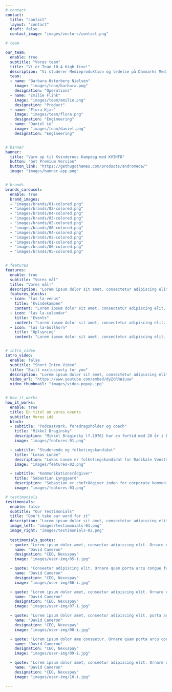 ```yaml
---
# contact
contact:
  title: "contact"
  layout: "contact"
  draft: false
  contact_image: "images/vectors/contact.png"

# team

our_team:
  enable: true
  subtitle: "Vores team"
  title: "Vi er Team 10-4 High five!"
  description: "Vi studerer Medieproduktion og ledelse på Danmarks Medie- og Journalisthøjskole."
  team:
  - name: "Barbara Østerberg Nielsen"
    image: "images/team/barbara.png"
    designation: "Operations"
  - name: "Emilie Flink"
    image: "images/team/emilie.png"
    designation: "Product"
  - name: "Flora Kjær"
    image: "images/team/flora.png"
    designation: "Engineering"
  - name: "Daniel Le"
    image: "images/team/daniel.png"
    designation: "Engineering"


# banner
banner:
  title: "Varm op til Kvindernes Kampdag med KVINFO"
  button: "Get Premium Version"
  button_link: "https://gethugothemes.com/products/andromeda/"
  image: "images/banner-app.png"


# brands
brands_carousel:
  enable: true
  brand_images:
  - "images/brands/01-colored.png"
  - "images/brands/02-colored.png"
  - "images/brands/04-colored.png"
  - "images/brands/03-colored.png"
  - "images/brands/05-colored.png"
  - "images/brands/06-colored.png"
  - "images/brands/04-colored.png"
  - "images/brands/02-colored.png"
  - "images/brands/01-colored.png"
  - "images/brands/06-colored.png"
  - "images/brands/05-colored.png"


# features
features:
  enable: true
  subtitle: "Vores mål"
  title: "Vores mål!"
  description: "Lorem ipsum dolor sit amet, consectetur adipiscing elit. Morbi egestas <br> Werat viverra id et aliquet. vulputate egestas sollicitudin."
  features_blocks:
  - icon: "las la-venus"
    title: "Kvindekampen"
    content: "Lorem ipsum dolor sit amet, consectetur adipiscing elit. Neque enim id diam ornare volutpat in sagitis, aliquet. Arcu cursus"
  - icon: "las la-calendar"
    title: "Events"
    content: "Lorem ipsum dolor sit amet, consectetur adipiscing elit. Neque enim id diam ornare volutpat in sagitis, aliquet. Arcu cursus"
  - icon: "las la-bullhorn"
    title: "Oplsyning"
    content: "Lorem ipsum dolor sit amet, consectetur adipiscing elit. Neque enim id diam ornare volutpat in sagitis, aliquet. Arcu cursus"


# intro_video
intro_video:   
  enable: false
  subtitle: "Short Intro Video"
  title: "Built exclusively for you"
  description: "Lorem ipsum dolor sit amet, consectetur adipiscing elit. Morbi egestas <br> Werat viverra id et aliquet. vulputate egestas sollicitudin."
  video_url: "https://www.youtube.com/embed/dyZcRRWiuuw"
  video_thumbnail: "images/video-popup.jpg"


# how_it_works
how_it_works:   
  enable: true
  title: En titel om vores events
  subtitle: Vores idé
  block:
  - subtitle: "Podcastværk, foredragsholder og coach"
    title: "Mikkel Braginsky"
    description: "Mikkel Braginsky (f.1976) har en fortid med 20 år i kommunikationsbranchen, men arbejder i dag hovedsageligt med workshops, som foredragsholder og coach. Han er manden bag den succesfulde podcast 'Hankøn', der har været med til at danne grundlaget for tilblivelsen af hans bog af samme navn. (Gyldendal)"
    image: "images/features-01.png"

  - subtitle: "Studerende og folketingskandidat"
    title: "Lukas Lunøe"
    description: "Lukas Lunøe er folketingskandidat for Radikale Venstre, og tidligere lansformand for Radikal Ungdom. Han er foretaler for, at mænd bør deltage aktivt i kvindkampen, og har tidligere medvirket i den offentlige presse om netop dette. Til dagligt sturderer han Statskunskab på Københavns Universitet, og er researcher hos Rud Pedersen Public Affairs."
    image: "images/features-02.png"

  - subtitle: "Kommunikationsrådgiver"
    title: "Sebastian Lynggaard"
    description: "Sebastian er chefrådgiver inden for corporate kommunikation og branding. Sebastian har en BA i retorik og en overbygning fra CBS i politisk kommunikation og ledelse. Tidligere har han arbejdet både i medicinalindustrien og i NGO-verdenen. Sebastian Lynggaard oprettede i 2019 den anonyme Instagramprofil @herligesvend og postede memes med glimmer, pastelfarver og nuttede dyreunger. (Lead Agency, Bog-ide)"
    image: "images/features-03.png"

# testimonials
testimonials:   
  enable: false
  subtitle: "Our Testimonials"
  title: "Don't take our word for it"
  description: "Lorem ipsum dolor sit amet, consectetur adipiscing elit. Morbi egestas <br> Werat viverra id et aliquet. vulputate egestas sollicitudin."
  image_left: "images/testimonials-01.png"
  image_right: "images/testimonials-02.png"
  
  testimonials_quotes:
  - quote: "Lorem ipsum dolor amet, conseetur adipiscing elit. Ornare quam porta arcu congue felis volutpat. Vitae lectudbfs dolor faucibus"
    name: "David Cameron"
    designation: "CEO, Nexuspay"
    image: "images/user-img/05-i.jpg"

  - quote: "Conseetur adipiscing elit. Ornare quam porta arcu congue felis volutpat. Vitae lectudbfs pellentesque vitae dolor faucibus"
    name: "David Cameron"
    designation: "CEO, Nexuspay"
    image: "images/user-img/06-i.jpg"

  - quote: "Lorem ipsum dolor amet, conseetur adipiscing elit. Ornare quam porta arcu congue felis volutpat. Vitae lectudbfs pellentesque vitae dolor"
    name: "David Cameron"
    designation: "CEO, Nexuspay"
    image: "images/user-img/07-i.jpg"

  - quote: "Lorem ipsum dolor amet, conseetur adipiscing elit. porta arcu congue felis volutpat. Vitae lectudbfs pellentesque vitae dolor faucibus"
    name: "David Cameron"
    designation: "CEO, Nexuspay"
    image: "images/user-img/08-i.jpg"

  - quote: "Lorem ipsum dolor ame conseetur. Ornare quam porta arcu congue felis volutpat. Vitae lectudbfs pellentesque vitae dolor faucibus"
    name: "David Cameron"
    designation: "CEO, Nexuspay"
    image: "images/user-img/09-i.jpg"

  - quote: "Lorem ipsum dolor amet, conseetur adipiscing elit. Ornare quam porta arcu congue lectudbfs pellentesque vitae dolor faucibus"
    name: "David Cameron"
    designation: "CEO, Nexuspay"
    image: "images/user-img/10-i.jpg"

---
```

